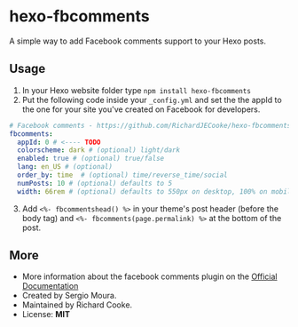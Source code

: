 # hexo-fbcomments

A simple way to add Facebook comments support to your Hexo posts.

## Usage

1. In your Hexo website folder type `npm install hexo-fbcomments`
2. Put the following code inside your `_config.yml` and set the the appId to the one for your site you've created on Facebook for developers.
``` yml
# Facebook comments - https://github.com/RichardJECooke/hexo-fbcomments/
fbcomments:
  appId: 0 # <---- TODO
  colorscheme: dark # (optional) light/dark
  enabled: true # (optional) true/false
  lang: en_US # (optional)
  order_by: time  # (optional) time/reverse_time/social
  numPosts: 10 # (optional) defaults to 5
  width: 66rem # (optional) defaults to 550px on desktop, 100% on mobile always
```
3. Add ```<%- fbcommentshead() %>``` in your theme's post header (before the body tag) and ```<%- fbcomments(page.permalink) %>``` at the bottom of the post.

## More
- More information about the facebook comments plugin on the [Official Documentation](https://developers.facebook.com/docs/plugins/comments)
- Created by Sergio Moura.
- Maintained by Richard Cooke.
- License: **MIT**
